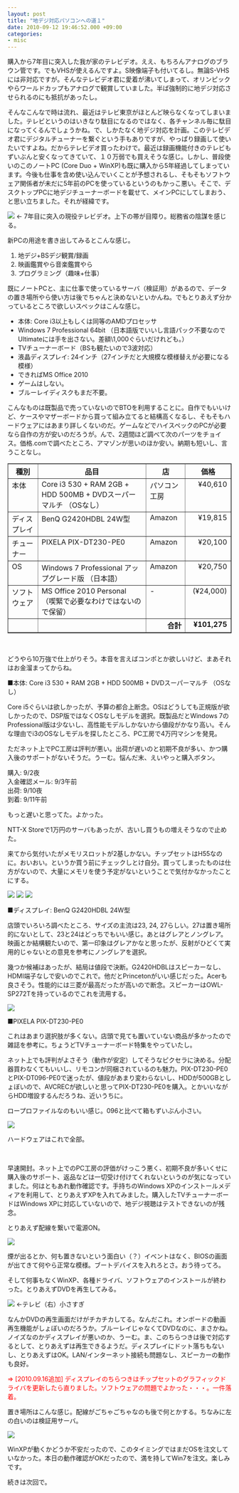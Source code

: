 ```yaml
---
layout: post
title: "地デジ対応パソコンへの道１"
date: 2010-09-12 19:46:52.000 +09:00
categories:
- misc
---
```


購入から7年目に突入した我が家のテレビデオ。ええ、もちろんアナログのブラウン管です。でもVHSが使えるんですよ。S映像端子も付いてるし。無論S-VHSには非対応ですが。そんなテレビデオ君に愛着が沸いてしまって、オリンピックやらワールドカップもアナログで観賞していました。半ば強制的に地デジ対応させられるのにも抵抗があったし。

 
そんなこんなで時は流れ、最近はテレビ東京がほとんど映らなくなってしまいました。テレビというのはいきなり駄目になるのではなく、各チャンネル毎に駄目になってくるんでしょうかね。で、しかたなく地デジ対応を計画。このテレビデオ君にデジタルチューナーを繋ぐという手もありですが、やっぱり録画して使いたいですよね。だからテレビデオ買ったわけで。最近は録画機能付きのテレビもずいぶんと安くなってきていて、１０万弱でも買えそうな感じ。しかし、普段使いのこのノートPC (Core Duo + WinXP)も既に購入から5年経過してしまっています。今後も仕事を含め使い込んでいくことが予想されるし、そもそもソフトウェア関係者が未だに5年前のPCを使っているというのもかっこ悪い。そこで、デスクトップPCに地デジチューナーボードを載せて、メインPCにしてしまおう、と思い立ちました。それが経緯です。

 
![]({{site.assets_url}}2010-09-12-cimg02312.jpg) ← 7年目に突入の現役テレビデオ。上下の帯が目障り。総務省の陰謀を感じる。

 
新PCの用途を書き出してみるとこんな感じ。

 
1. 地デジ+BSデジ観賞/録画 
1. 映画鑑賞やら音楽鑑賞やら 
1. プログラミング（趣味+仕事）

 
既にノートPCと、主に仕事で使っているサーバ（検証用）があるので、データの置き場所やら使い方は後でちゃんと決めないといかんね。でもとりあえず分かっているところで欲しいスペックはこんな感じ。

 
- 本体: Core i3以上もしくは同等のAMDプロセッサ 
- Windows 7 Professional 64bit （日本語版でいいし言語パック不要なのでUltimateには手を出さない。差額\1,000ぐらいだけれども。） 
- TVチューナーボード（BSも観たいので3波対応） 
- 液晶ディスプレイ: 24インチ（27インチだと大規模な模様替えが必要になる模様） 
- できればMS Office 2010 
- ゲームはしない。 
- ブルーレイディスクもまだ不要。

 
こんなものは既製品で売っていないのでBTOを利用することに。自作でもいいけど、ケースやマザーボードから買って組み立てると結構高くなるし、そもそもハードウェアにはあまり詳しくないのだ。ゲームなどでハイスペックのPCが必要なら自作の方が安いのだろうが。んで、2週間ほど調べて次のパーツをチョイス。価格.comで調べたところ、アマゾンが思いのほか安い。納期も短いし、言うことなし。

 <table width="771" border="1" cellspacing="0" cellpadding="2"> <tbody> <tr> <th width="101" valign="top">種別  <th width="478" valign="top">品目  <th width="89" valign="top">店  <th width="101" valign="top">価格</th></tr> <tr> <td width="102" valign="top">本体</td> <td width="478" valign="top">Core i3 530 + RAM 2GB + HDD 500MB + DVDスーパーマルチ （OSなし）</td> <td width="89" valign="top">パソコン工房</td> <td width="101" align="right" valign="top">¥40,610</td></tr> <tr> <td width="102" valign="top">ディスプレイ</td> <td width="478" valign="top">BenQ G2420HDBL 24W型</td> <td width="89" valign="top">Amazon</td> <td width="101" align="right" valign="top">¥19,815</td></tr> <tr> <td width="101" valign="top">チューナー</td> <td width="478" valign="top">PIXELA PIX-DT230-PE0</td> <td width="89" valign="top">Amazon</td> <td width="101" align="right" valign="top">¥20,100</td></tr> <tr> <td width="101" valign="top">OS</td> <td width="478" valign="top">Windows 7 Professional アップグレード版 （日本語）</td> <td width="89" valign="top">Amazon</td> <td width="101" align="right" valign="top">¥20,750</td></tr> <tr> <td width="101" valign="top">ソフトウェア</td> <td width="478" valign="top">MS Office 2010 Personal （喫緊で必要なわけではないので保留）</td> <td width="89" valign="top">-</td> <td width="101" align="right" valign="top">(¥24,000)</td></tr> <tr> <td width="101" valign="top">&nbsp;</td> <td width="478" valign="top">&nbsp;</td> <td width="89" align="right" valign="top"><strong>合計</strong></td> <td width="101" align="right" valign="top"><strong>¥101,275</strong></td></tr></tbody></table><br />
 
どうやら10万強で仕上がりそう。本音を言えばコンポとか欲しいけど、まあそれはお金溜まってからね。

 
■本体: Core i3 530 + RAM 2GB + HDD 500MB + DVDスーパーマルチ （OSなし）

 
Core i5ぐらいは欲しかったが、予算の都合上断念。OSはどうしても正規版が欲しかったので、DSP版ではなくOSなしモデルを選択。既製品だとWindows 7のProfessional版は少ないし、高性能モデルしかないから値段がかなり高い。そんな理由でi3のOSなしモデルを探したところ、PC工房で4万円マシンを発見。

 
ただネット上でPC工房は評判が悪い。出荷が遅いのと初期不良が多い、かつ購入後のサポートがないそうだ。うーむ。悩んだ末、えいやっと購入ボタン。

 
購入: 9/2夜<br />
入金確認メール: 9/3午前<br />
出荷: 9/10夜<br />
到着: 9/11午前

 
もっと遅いと思ってた。よかった。

 
NTT-X Storeで1万円のサーバもあったが、古いし買うもの増えそうなので止めた。

 
来てから気付いたがメモリスロットが2基しかない。チップセットはH55なのに。おいおい。というか買う前にチェックしとけ自分。買ってしまったものは仕方がないので、大量にメモリを使う予定がないということで気付かなかったことにする。

 
![]({{site.assets_url}}2010-09-12-cimg02362.jpg) ![]({{site.assets_url}}2010-09-12-cimg02382.jpg) ![]({{site.assets_url}}2010-09-12-cimg02372.jpg) 

 
■ディスプレイ: BenQ G2420HDBL 24W型

 
店頭でいろいろ調べたところ、サイズの主流は23, 24, 27らしい。27は置き場所的にないとして、23と24はどっちでもいい感じ。あとはグレアとノングレア。映画とか結構観たいので、第一印象はグレアかなと思ったが、反射がひどくて実用的じゃないとの意見を参考にノングレアを選択。

 
幾つか候補はあったが、結局は値段で決断。G2420HDBLはスピーカーなし、HDMI端子なしで安いのでこれで。他だとPrincetonがいい感じだった。Acerも良さそう。性能的には三菱が最高だったが高いので断念。スピーカーはOWL-SP272Tを持っているのでこれを流用する。

 
![]({{site.assets_url}}2010-09-12-cimg02342.jpg) 

 
■PIXELA PIX-DT230-PE0

 
これはあまり選択肢が多くない。店頭で見ても置いていない商品が多かったので雑誌を参考に。ちょうどTVチューナーボード特集をやっていたし。

 
ネット上でも評判がよさそう（動作が安定）してそうなピクセラに決める。分配器買わなくてもいいし、リモコンが同梱されているのも魅力。PIX-DT230-PE0とPIX-DT096-PE0で迷ったが、値段があまり変わらないし、HDDが500GBとしょぼいので、AVCRECが欲しいと思ってPIX-DT230-PE0を購入。とかいいながらHDD増設するんだろうね、近いうちに。

 
ロープロファイルなのもいい感じ。096と比べて箱もずいぶん小さい。

 
![]({{site.assets_url}}2010-09-12-cimg02412.jpg)

 
ハードウェアはこれで全部。

  <br />
 
早速開封。ネット上でのPC工房の評価がけっこう悪く、初期不良が多いくせに購入後のサポート、返品などは一切受け付けてくれないというのが気になっていました。何はともあれ動作確認です。手持ちのWindows XPのインストールメディアを利用して、とりあえずXPを入れてみました。購入したTVチューナーボードはWindows XPに対応していないので、地デジ視聴はテストできないのが残念。

 
とりあえず配線を繋いで電源ON。

 
![]({{site.assets_url}}2010-09-12-cimg02395b25d.jpg) 

 
煙が出るとか、何も置きないという面白い（？）イベントはなく、BIOSの画面が出てきて何やら正常な模様。ブートデバイスを入れろとさ。おう待ってろ。

 
そして何事もなくWinXP、各種ドライバ、ソフトウェアのインストールが終わった。とりあえずDVDを再生してみる。

 
 ![]({{site.assets_url}}2010-09-12-cimg02485b25d.jpg) ←テレビ（右）小さすぎ

 
なんかDVDの再生画面だけがチカチカしてる。なんだこれ。オンボードの動画再生機能がしょぼいのだろうか。ブルーレイじゃなくてDVDなのに、まさかね。ノイズなのかディスプレイが悪いのか、うーむ。ま、このちらつきは後で対応するとして、とりあえずは再生できるようだ。ディスプレイにドット落ちもないし、とりあえずはOK。LAN/インターネット接続も問題なし、スピーカーの動作も良好。

 
<font color="#ff0000">⇒ [2010.09.16追加] ディスプレイのちらつきはチップセットのグラフィックドライバを更新したら直りました。ソフトウェアの問題でよかった・・・。一件落着。</font>

 
置き場所はこんな感じ。配線がごちゃごちゃなのも後で何とかする。ちなみに左の白いのは検証用サーバ。

 
![]({{site.assets_url}}2010-09-12-cimg02455b25d.jpg) 

 
WinXPが動くかどうか不安だったので、このタイミングではまだOSを注文していなかった。本日の動作確認がOKだったので、満を持してWin7を注文。楽しみです。

 
続きは次回で。

  